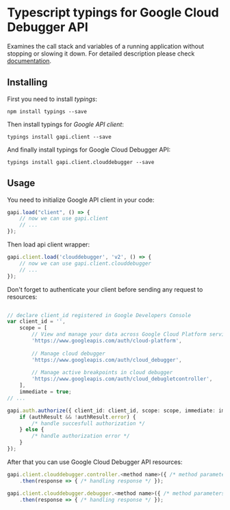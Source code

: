 # Typescript typings for Google Cloud Debugger API
Examines the call stack and variables of a running application without stopping or slowing it down.
For detailed description please check [documentation](https://cloud.google.com/tools/cloud-debugger).

## Installing

First you need to install *typings*:
```
npm install typings --save 
```

Then install typings for *Google API client*:
```
typings install gapi.client --save 
```

And finally install typings for Google Cloud Debugger API:
```
typings install gapi.client.clouddebugger --save 
```

## Usage

You need to initialize Google API client in your code:
```typescript
gapi.load("client", () => { 
    // now we can use gapi.client
    // ... 
});
```

Then load api client wrapper:
```typescript
gapi.client.load('clouddebugger', 'v2', () => {
    // now we can use gapi.client.clouddebugger
    // ... 
});
```

Don't forget to authenticate your client before sending any request to resources:
```typescript

// declare client_id registered in Google Developers Console
var client_id = '',
    scope = [     
        // View and manage your data across Google Cloud Platform services
        'https://www.googleapis.com/auth/cloud-platform',
    
        // Manage cloud debugger
        'https://www.googleapis.com/auth/cloud_debugger',
    
        // Manage active breakpoints in cloud debugger
        'https://www.googleapis.com/auth/cloud_debugletcontroller',
    ],
    immediate = true;
// ...

gapi.auth.authorize({ client_id: client_id, scope: scope, immediate: immediate }, authResult => {
    if (authResult && !authResult.error) {
        /* handle succesfull authorization */
    } else {
        /* handle authorization error */
    }
});            
```

After that you can use Google Cloud Debugger API resources:

```typescript
gapi.client.clouddebugger.controller.<method name>({ /* method parameters */ })
    .then(response => { /* handling response */ });

gapi.client.clouddebugger.debugger.<method name>({ /* method parameters */ })
    .then(response => { /* handling response */ });
```